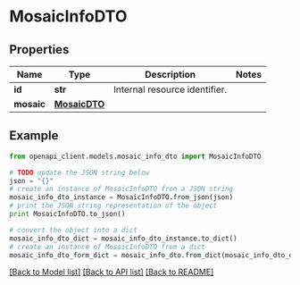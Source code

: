 # MosaicInfoDTO


## Properties

Name | Type | Description | Notes
------------ | ------------- | ------------- | -------------
**id** | **str** | Internal resource identifier. | 
**mosaic** | [**MosaicDTO**](MosaicDTO.md) |  | 

## Example

```python
from openapi_client.models.mosaic_info_dto import MosaicInfoDTO

# TODO update the JSON string below
json = "{}"
# create an instance of MosaicInfoDTO from a JSON string
mosaic_info_dto_instance = MosaicInfoDTO.from_json(json)
# print the JSON string representation of the object
print MosaicInfoDTO.to_json()

# convert the object into a dict
mosaic_info_dto_dict = mosaic_info_dto_instance.to_dict()
# create an instance of MosaicInfoDTO from a dict
mosaic_info_dto_form_dict = mosaic_info_dto.from_dict(mosaic_info_dto_dict)
```
[[Back to Model list]](../README.md#documentation-for-models) [[Back to API list]](../README.md#documentation-for-api-endpoints) [[Back to README]](../README.md)


